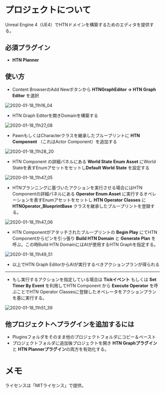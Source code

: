 # プロジェクトについて

Unreal Engine 4（UE4）でHTNドメインを構築するためのエディタを提供する。

## 必須プラグイン

- **HTN Planner**

## 使い方

- Content BrowserのAdd Newボタンから **HTNGraphEditor -> HTN Graph Editor** を選択

![2020-01-18_11h16_04](assets/2020-01-18_11h16_04.png)

- HTN Graph Editorを開きDomainを構築する

![2020-01-18_11h27_08](assets/2020-01-18_11h27_08.png)

- PawnもしくはCharacterクラスを継承したブループリントに **HTN Component** （これはActor Component）を追加する

![2020-01-18_11h28_20](assets/2020-01-18_11h28_20.png)

- HTN Component の詳細パネルにある **World State Enum Asset** にWorld Stateを表すEnumアセットをセットし**Default World State** を設定する

![2020-01-18_11h47_05](assets/2020-01-18_11h47_05.png)

- HTNプランニングに基づいたアクションを実行させる場合にはHTN Componentの詳細パネルにある **Operator Enum Asset** に実行するオペレーションを表すEnumアセットをセットし **HTN Operator Classes** に**HTNOperator_BlueprintBase** クラスを継承したブループリントを登録する。

![2020-01-18_11h47_06](assets/2020-01-18_11h47_06.png)

- HTN Componentがアタッチされたブループリントの **Begin Play** にてHTN Componentからピンを引っ張り **Build HTN Domain** と **Generate Plan** を呼ぶ。この時Build HTN DomainにはAIが使用するHTN Graphを指定する。

![2020-01-18_11h49_51](assets/2020-01-18_11h49_51.png)

- 以上でHTN Graph EditorからAIが実行するべきアクションプランが得られる

---

- もし実行するアクションを指定している場合は **Tickイベント** もしくは **Set Timer By Event** を利用してHTN Component から **Execute Operator** を呼ぶことでHTN Operator Classesに登録したオペレータをアクションプランを基に実行する。

![2020-01-18_11h51_39](assets/2020-01-18_11h51_39.png)



## 他プロジェクトへプラグインを追加するには

- Pluginsフォルダをそのまま他のプロジェクトフォルダにコピー＆ペースト
- プロジェクトフォルダに追加後プロジェクトを開き **HTN Graphプラグイン** と **HTN Plannerプラグイン**の両方を有効化する。



# メモ

ライセンスは「MITライセンス」で提供。

